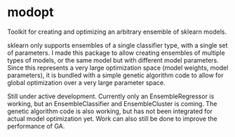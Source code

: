 modopt
======

Toolkit for creating and optimizing an arbitrary ensemble of sklearn models.

sklearn only supports ensembles of a single classifier type, with a single set 
of parameters. I made this package to allow creating ensembles of multiple 
types of models, or the same model but with different model parameters. Since this 
represents a very large optimization space (model weights, model parameters), it 
is bundled with a simple genetic algorithm code to allow for global optimization 
over a very large parameter space.

Still under active development. Currently only an EnsembleRegressor is working, but an
EnsembleClassifier and EnsembleCluster is coming. The genetic algorithm code is also 
working, but has not been integrated for actual model optimization yet. Work can also 
still be done to improve the performance of GA.
